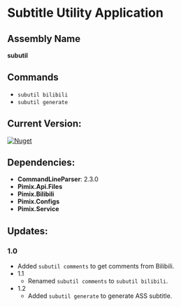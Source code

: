 Subtitle Utility Application
===

Assembly Name
---
**subutil**

Commands
---
- `subutil bilibili`
- `subutil generate`

Current Version:
---
[![Nuget](https://img.shields.io/nuget/v/Pimix.Apps.SubUtil.svg)](http://nuget.org/packages/Pimix.Apps.SubUtil)

Dependencies:
---
- **CommandLineParser**: 2.3.0
- **Pimix.Api.Files**
- **Pimix.Bilibili**
- **Pimix.Configs**
- **Pimix.Service**

Updates:
---
### 1.0
- Added `subutil comments` to get comments from Bilibili.
- 1.1
  - Renamed `subutil comments` to `subutil bilibili`.
- 1.2
  - Added `subutil generate` to generate ASS subtitle.
